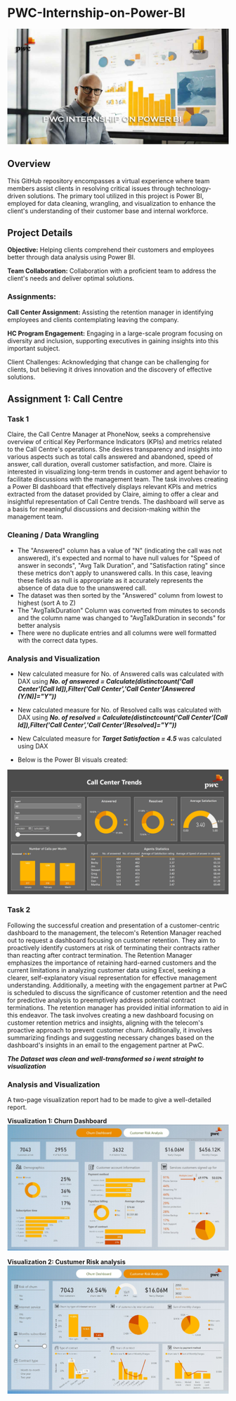# PWC-Internship-on-Power-BI

![](pwc.jpg)

## Overview

This GitHub repository encompasses a virtual experience where team members assist clients in resolving critical issues through technology-driven solutions. The primary tool utilized in this project is Power BI, employed for data cleaning, wrangling, and visualization to enhance the client's understanding of their customer base and internal workforce.

## Project Details

**Objective:** Helping clients comprehend their customers and employees better through data analysis using Power BI.

**Team Collaboration:** Collaboration with a proficient team to address the client's needs and deliver optimal solutions.

### Assignments:

**Call Center Assignment:** Assisting the retention manager in identifying employees and clients contemplating leaving the company.

**HC Program Engagement:** Engaging in a large-scale program focusing on diversity and inclusion, supporting executives in gaining insights into this important subject.

Client Challenges: Acknowledging that change can be challenging for clients, but believing it drives innovation and the discovery of effective solutions.


## Assignment 1:  Call Centre

### Task 1

Claire, the Call Centre Manager at PhoneNow, seeks a comprehensive overview of critical Key Performance Indicators (KPIs) and metrics related to the Call Centre's operations. She desires transparency and insights into various aspects such as total calls answered and abandoned, speed of answer, call duration, overall customer satisfaction, and more. Claire is interested in visualizing long-term trends in customer and agent behavior to facilitate discussions with the management team. The task involves creating a Power BI dashboard that effectively displays relevant KPIs and metrics extracted from the dataset provided by Claire, aiming to offer a clear and insightful representation of Call Centre trends. The dashboard will serve as a basis for meaningful discussions and decision-making within the management team.

### Cleaning / Data Wrangling
- The "Answered" column has a value of "N" (indicating the call was not answered), it's expected and normal to have null values for "Speed of answer in seconds", "Avg Talk Duration", and "Satisfaction rating" since these metrics don't apply to unanswered calls. In this case, leaving these fields as null is appropriate as it accurately represents the absence of data due to the unanswered call.
- The dataset was then sorted by the "Answered" column from lowest to highest (sort A to Z)
- The "AvgTalkDuration" Column was converted from minutes to seconds and the column name was changed to "AvgTalkDuration in seconds" for better analysis
- There were no duplicate entries and all columns were well formatted with the correct data types.

### Analysis and Visualization
- New calculated measure for No. of Answered calls was calculated with DAX using ***No. of answered = Calculate(distinctcount('Call Center'[Call Id]),Filter('Call Center','Call Center'[Answered (Y/N)]="Y"))***
- New calculated measure for No. of Resolved calls was calculated with DAX using ***No. of resolved = Calculate(distinctcount('Call Center'[Call Id]),Filter('Call Center','Call Center'[Resolved]="Y"))***
- New Calculated measure for ***Target Satisfaction = 4.5*** was calculated using DAX

- Below is the Power BI visuals created:

![](Capture.JPG)


### Task 2

Following the successful creation and presentation of a customer-centric dashboard to the management, the telecom's Retention Manager reached out to request a dashboard focusing on customer retention. They aim to proactively identify customers at risk of terminating their contracts rather than reacting after contract termination. The Retention Manager emphasizes the importance of retaining hard-earned customers and the current limitations in analyzing customer data using Excel, seeking a clearer, self-explanatory visual representation for effective management understanding. Additionally, a meeting with the engagement partner at PwC is scheduled to discuss the significance of customer retention and the need for predictive analysis to preemptively address potential contract terminations. The retention manager has provided initial information to aid in this endeavor. The task involves creating a new dashboard focusing on customer retention metrics and insights, aligning with the telecom's proactive approach to prevent customer churn. Additionally, it involves summarizing findings and suggesting necessary changes based on the dashboard's insights in an email to the engagement partner at PwC.

***The Dataset was clean and well-transformed so i went straight to visualization***

### Analysis and Visualization

A two-page visualization report had to be made to give a well-detailed report.

**Visualization 1: Churn Dashboard**
![](Capture2.JPG)

**Visualization 2: Custumer Risk analysis**
![](Capture3.JPG)





